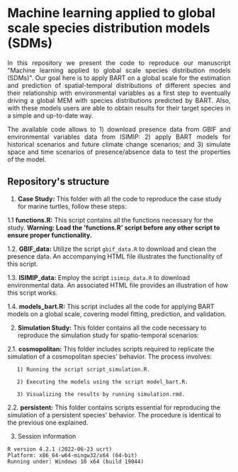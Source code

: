 # Machine learning applied to global scale species distribution models (SDMs)

<p align="justify">
In this repository we present the code to reproduce our manuscript "Machine learning applied to global scale species distribution models (SDMs)". Our goal here is to apply BART on a global scale for the estimation and prediction of spatial-temporal distributions of different species and their relationship with environmental variables as a first step to eventually driving a global MEM with species distributions predicted by BART. Also, with these models users are able to obtain results for their target species in a simple and up-to-date way.
<p align="justify">
The available code allows to 1) download presence data from GBIF and environmental variables data from ISIMIP: 2) apply BART models for historical scenarios and future climate change scenarios; and 3) simulate space and time scenarios of presence/absence data to test the properties of the model. 
  
## Repository's structure

<p align="justify">

1. **Case Study:**
This folder with all the code to reproduce the case study for marine turtles, follow these steps:

  1.1 **functions.R:** This script contains all the functions necessary for the study. **Warning: Load the 'functions.R' script before any other script to ensure proper functionality.**

  1.2. **GBIF_data:** Utilize the script `gbif_data.R` to download and clean the presence data. An accompanying HTML file illustrates the functionality of this script.

  1.3. **ISIMIP_data:** Employ the script `isimip_data.R` to download environmental data. An associated HTML file provides an illustration of how this script works.

  1.4. **models_bart.R:** This script includes all the code for applying BART models on a global scale, covering model fitting, prediction, and validation. 


  2. **Simulation Study:**
This folder contains all the code necessary to reproduce the simulation study for spatio-temporal scenarios:

  2.1. **cosmopolitan:** This folder includes scripts required to replicate the simulation of a cosmopolitan species' behavior. The process involves:
       
       1) Running the script script_simulation.R.
       
       2) Executing the models using the script model_bart.R.
       
       3) Visualizing the results by running simulation.rmd.

  2.2. **persistent:** This folder contains scripts essential for reproducing the simulation of a persistent species' behavior. The procedure is identical to the previous one explained.


3. Session information
   
 ```
R version 4.2.1 (2022-06-23 ucrt)
Platform: x86_64-w64-mingw32/x64 (64-bit)
Running under: Windows 10 x64 (build 19044)
 ```



